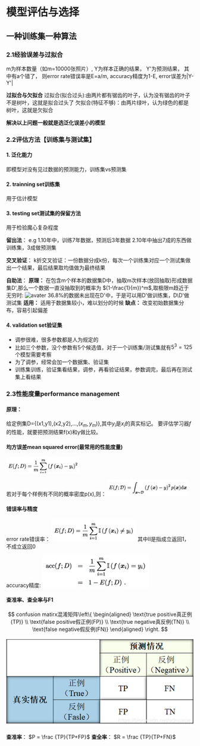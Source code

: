 # 模型评估与选择

## 一种训练集一种算法

### 2.1经验误差与过拟合

m为样本数量（如m=10000张照片）,
Y为样本正确的结果，
Y'为预测结果，
其中有a个错了，
则error rate错误率是E=a/m,
accuracy精度为1-E,
error误差为|Y-Y'|


**过拟合与欠拟合**
过拟合(拟合过头):由两片都有锯齿的叶子，认为没有锯齿的叶子不是树叶，这就是拟合过头了
欠拟合(特征不够)：由两片绿叶，认为绿色的都是树叶，这就是欠拟合

**解决以上问题一般就是选泛化误差小的模型**

### 2.2评估方法【训练集与测试集】

#### 1. 泛化能力
即模型对没有见过数据的预测能力，训练集vs预测集

#### 2. trainning set训练集

用于估计模型

#### 3. testing set测试集的保留方法

用于检验魔心复杂程度

**留出法**：
e.g 
1.10年中，训练7年数据，预测后3年数据
2.10年中抽出7成的东西做训练集，3成做预测集

**交叉验证**：
k折交叉验证：一份数据分成k份，每次一个训练集对应一个测试集做出一个结果，最后结果取均值做为最终结果



**自助法**：
**原理：** 在包含m个样本的数据集D中，抽取m次样本(放回抽取)形成数据集D',那么一个数据一直没抽取到的概率为 $(1-\frac{1}{m})^m$,取极限m趋近于无穷时:
![avater](\lim.png)
36.8%的数据未出现在D'中，于是可以用D'做训练集，D\D'做测试集
**适用：** 适用于数据集较小，难以划分的时候
**缺点：** 改变初始数据集分布，容易引起偏差

#### 4. validation set验证集
* 调参很难，很多参数都是人为规定的
* 比如三个参数，没个参数有5个候选值，对于一个训练集/测试集就有$5^3=125$个模型需要考察
* 为了调参，经常会加一个数据集、验证集
* 训练集训练，验证集看结果，调参，再看验证结果，参数调完，最后再在测试集上看结果



### 2.3性能度量performance management
#### 原理：
给定例集D={(x1,y1),(x2,y2),...,($x_m,y_m$)},其中$y_i$是$x_i$的真实标记。
要评估学习器*f*的性能，就要把预测结果f(x)和y做比较。

#### 均方误差mean squared error(最常用的性能度量)
![avatar](/02模型评估与选择/E.png)

若对于每个样例有不同的概率密度p(x),则：
![avatar](/02模型评估与选择/E2.png)


#### 错误率与精度
error rate错误率：
![avatar](/02模型评估与选择/错误率.png)
其中II是指成立返回1，不成立返回0

accuracy精度:
![avatar](/02模型评估与选择/精度.png)

#### 查准率、查全率与F1

$$ confusion matirx混淆矩阵\left\{
\begin{aligned}
\text{true positive真正例(TP)} \\
\text{false positive假正例(FP)} \\
\text{true negative真反例(TN)} \\
\text{false negative假反例(FN)}
\end{aligned}
\right.
$$

![avatar](/02模型评估与选择/分类结果混淆矩阵.png)


**查准率**：
$P  =  \frac {TP}{TP+FP}$
**查全率**：
$R  =  \frac {TP}{TP+FN}$